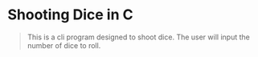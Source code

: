 # Shooting Dice in C
> This is a cli program designed to shoot dice.
> The user will input the number of dice to roll.
